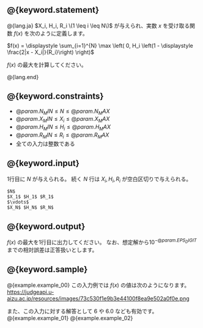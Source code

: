 ## @{keyword.statement}

@{lang.ja}
$X_i, H_i, R_i \(1 \leq i \leq N\)$ が与えられ、実数 $x$ を受け取る関数 $f(x)$ を次のように定義します。

$f(x) = \displaystyle \sum_{i=1}^{N} \max \left( 0, H_i \left(1 - \displaystyle \frac{2|x - X_i|}{R_i}\right) \right)$

$f(x)$ の最大を計算してください。

@{lang.end}

## @{keyword.constraints}

- $@{param.N_MIN} \leq N \leq @{param.N_MAX}$
- $@{param.X_MIN} \leq X_i \leq @{param.X_MAX}$
- $@{param.H_MIN} \leq H_i \leq @{param.H_MAX}$
- $@{param.R_MIN} \leq R_i \leq @{param.R_MAX}$
- 全ての入力は整数である

## @{keyword.input}
1行目に $N$ が与えられる。
続く $N$ 行は $X_i,H_i,R_i$ が空白区切りで与えられる。

```
$N$
$X_1$ $H_1$ $R_1$
$\vdots$
$X_N$ $H_N$ $R_N$
```

## @{keyword.output}

$f(x)$ の最大を1行目に出力してください。
なお、想定解から$10^{-@{param.EPS_DIGIT}}$までの相対誤差は正答扱いとします。

## @{keyword.sample}
@{example.example_00}
この入力例では $f(x)$ の値は次のようになります。  
https://judgeapi.u-aizu.ac.jp/resources/images/73c530f1e9b3e44100f8ea9e502a0f0e.png

また、この入力に対する解答として $6$ や $6.0$ なども有効です。
@{example.example_01}
@{example.example_02}
